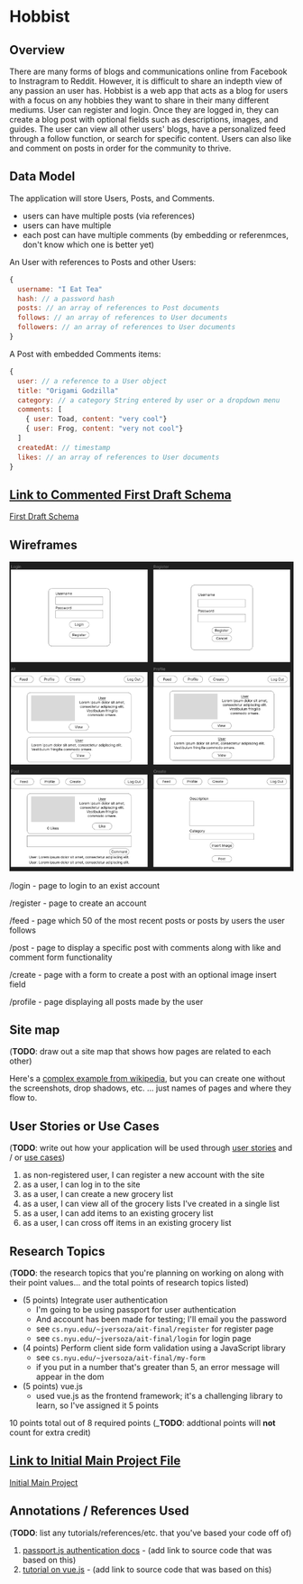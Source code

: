 # Hobbist

## Overview

There are many forms of blogs and communications online from Facebook to Instragram to Reddit. However, it is difficult to share an indepth view of any passion an user has. Hobbist is a web app that acts as a blog for users with a focus on any hobbies they want to share in their many different mediums. User can register and login. Once they are logged in, they can create a blog post with optional fields such as descriptions, images, and guides. The user can view all other users' blogs, have a personalized feed through a follow function, or search for specific content. Users can also like and comment on posts in order for the community to thrive.

## Data Model

The application will store Users, Posts, and Comments.

* users can have multiple posts (via references)
* users can have multiple 
* each post can have multiple comments (by embedding or referenmces, don't know which one is better yet)

An User with references to Posts and other Users:

```javascript
{
  username: "I Eat Tea"
  hash: // a password hash
  posts: // an array of references to Post documents
  follows: // an array of references to User documents
  followers: // an array of references to User documents
}
```

A Post with embedded Comments items:

```javascript
{
  user: // a reference to a User object
  title: "Origami Godzilla"
  category: // a category String entered by user or a dropdown menu
  comments: [
    { user: Toad, content: "very cool"}
    { user: Frog, content: "very not cool"}
  ]
  createdAt: // timestamp
  likes: // an array of references to User documents
}
```


## [Link to Commented First Draft Schema](db.mjs) 

[First Draft Schema](db.mjs)

## Wireframes

![Wireframe](documentation/wireframe.png)

/login - page to login to an exist account

/register - page to create an account

/feed - page which 50 of the most recent posts or posts by users the user follows

/post - page to display a specific post with comments along with like and comment form functionality

/create - page with a form to create a post with an optional image insert field

/profile - page displaying all posts made by the user

## Site map

(__TODO__: draw out a site map that shows how pages are related to each other)

Here's a [complex example from wikipedia](https://upload.wikimedia.org/wikipedia/commons/2/20/Sitemap_google.jpg), but you can create one without the screenshots, drop shadows, etc. ... just names of pages and where they flow to.

## User Stories or Use Cases

(__TODO__: write out how your application will be used through [user stories](http://en.wikipedia.org/wiki/User_story#Format) and / or [use cases](https://en.wikipedia.org/wiki/Use_case))

1. as non-registered user, I can register a new account with the site
2. as a user, I can log in to the site
3. as a user, I can create a new grocery list
4. as a user, I can view all of the grocery lists I've created in a single list
5. as a user, I can add items to an existing grocery list
6. as a user, I can cross off items in an existing grocery list

## Research Topics

(__TODO__: the research topics that you're planning on working on along with their point values... and the total points of research topics listed)

* (5 points) Integrate user authentication
    * I'm going to be using passport for user authentication
    * And account has been made for testing; I'll email you the password
    * see <code>cs.nyu.edu/~jversoza/ait-final/register</code> for register page
    * see <code>cs.nyu.edu/~jversoza/ait-final/login</code> for login page
* (4 points) Perform client side form validation using a JavaScript library
    * see <code>cs.nyu.edu/~jversoza/ait-final/my-form</code>
    * if you put in a number that's greater than 5, an error message will appear in the dom
* (5 points) vue.js
    * used vue.js as the frontend framework; it's a challenging library to learn, so I've assigned it 5 points

10 points total out of 8 required points (___TODO__: addtional points will __not__ count for extra credit)


## [Link to Initial Main Project File](app.mjs) 

[Initial Main Project](app.mjs)

## Annotations / References Used

(__TODO__: list any tutorials/references/etc. that you've based your code off of)

1. [passport.js authentication docs](http://passportjs.org/docs) - (add link to source code that was based on this)
2. [tutorial on vue.js](https://vuejs.org/v2/guide/) - (add link to source code that was based on this)

